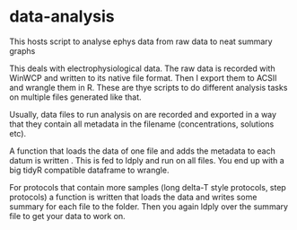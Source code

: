 # data-analysis
This hosts script to analyse ephys data from raw data to neat summary graphs

This deals with electrophysiological data. The raw data is recorded with WinWCP and written to its native file format.
Then I export them to ACSII and wrangle them in R.
These are thye scripts to do different analysis tasks on multiple files generated like that.

Usually, data files to run analysis on are recorded and exported in a way that they contain all metadata in the filename (concentrations, solutions etc).

A function that loads the data of one file and adds the metadata to each datum is written .
This is fed to ldply and run on all files.
You end up with a big tidyR compatible dataframe to wrangle.

For protocols that contain more samples (long delta-T style protocols, step protocols) a function is written that loads the data and writes some summary for each file to the folder.
Then you again ldply over the summary file to get your data to work on.
